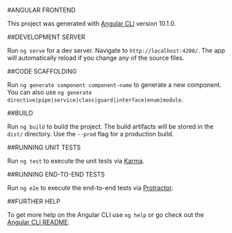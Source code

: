 #ANGULAR FRONTEND

This project was generated with [Angular CLI](https://github.com/angular/angular-cli) version 10.1.0.

##DEVELOPMENT SERVER

Run `ng serve` for a dev server. Navigate to `http://localhost:4200/`. The app will automatically reload if you change any of the source files.

##CODE SCAFFOLDING

Run `ng generate component component-name` to generate a new component. You can also use `ng generate directive|pipe|service|class|guard|interface|enum|module`.

##BUILD

Run `ng build` to build the project. The build artifacts will be stored in the `dist/` directory. Use the `--prod` flag for a production build.

##RUNNING UNIT TESTS

Run `ng test` to execute the unit tests via [Karma](https://karma-runner.github.io).

##RUNNING END-TO-END TESTS

Run `ng e2e` to execute the end-to-end tests via [Protractor](http://www.protractortest.org/).

##FURTHER HELP

To get more help on the Angular CLI use `ng help` or go check out the [Angular CLI README](https://github.com/angular/angular-cli/blob/master/README.md).
